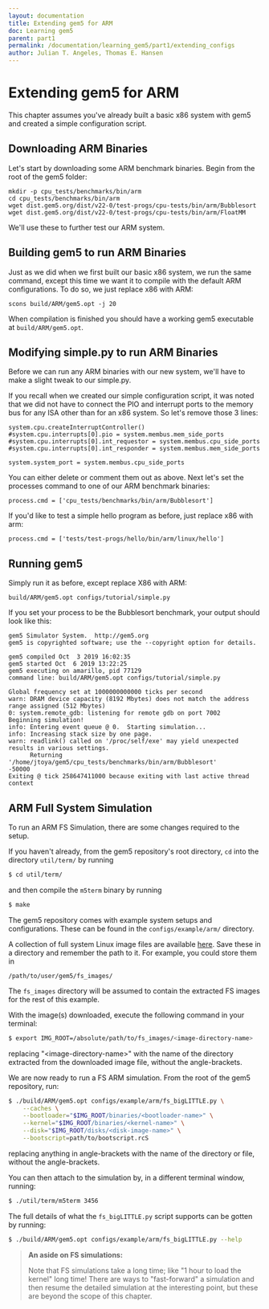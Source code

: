 ```yaml
---
layout: documentation
title: Extending gem5 for ARM
doc: Learning gem5
parent: part1
permalink: /documentation/learning_gem5/part1/extending_configs
author: Julian T. Angeles, Thomas E. Hansen
---
```


Extending gem5 for ARM
======================

This chapter assumes you've already built a basic x86 system with
gem5 and created a simple configuration script.

Downloading ARM Binaries
------------------------

Let's start by downloading some ARM benchmark binaries. Begin
from the root of the gem5 folder:

```
mkdir -p cpu_tests/benchmarks/bin/arm
cd cpu_tests/benchmarks/bin/arm
wget dist.gem5.org/dist/v22-0/test-progs/cpu-tests/bin/arm/Bubblesort
wget dist.gem5.org/dist/v22-0/test-progs/cpu-tests/bin/arm/FloatMM
```

We'll use these to further test our ARM system.

Building gem5 to run ARM Binaries
---------------------------------

Just as we did when we first built our basic x86 system, we run
the same command, except this time we want it to compile with the
default ARM configurations. To do so, we just replace x86 with ARM:  

```
scons build/ARM/gem5.opt -j 20
```

When compilation is finished you should have a working gem5 executable
at `build/ARM/gem5.opt`.

Modifying simple.py to run ARM Binaries
---------------------------------------

Before we can run any ARM binaries with our new system, we'll have
to make a slight tweak to our simple.py.

If you recall when we created our simple configuration script, it was
noted that we did not have to connect the PIO and interrupt ports to
the memory bus for any ISA other than for an x86 system. So let's
remove those 3 lines:

```
system.cpu.createInterruptController()
#system.cpu.interrupts[0].pio = system.membus.mem_side_ports
#system.cpu.interrupts[0].int_requestor = system.membus.cpu_side_ports
#system.cpu.interrupts[0].int_responder = system.membus.mem_side_ports

system.system_port = system.membus.cpu_side_ports
```

You can either delete or comment them out as above. Next let's set
the processes command to one of our ARM benchmark binaries:

```
process.cmd = ['cpu_tests/benchmarks/bin/arm/Bubblesort']
```

If you'd like to test a simple hello program as before, just
replace x86 with arm:

```
process.cmd = ['tests/test-progs/hello/bin/arm/linux/hello']
```

Running gem5
------------

Simply run it as before, except replace X86 with ARM:

```
build/ARM/gem5.opt configs/tutorial/simple.py
```

If you set your process to be the Bubblesort benchmark, your
output should look like this:

```
gem5 Simulator System.  http://gem5.org
gem5 is copyrighted software; use the --copyright option for details.

gem5 compiled Oct  3 2019 16:02:35
gem5 started Oct  6 2019 13:22:25
gem5 executing on amarillo, pid 77129
command line: build/ARM/gem5.opt configs/tutorial/simple.py

Global frequency set at 1000000000000 ticks per second
warn: DRAM device capacity (8192 Mbytes) does not match the address range assigned (512 Mbytes)
0: system.remote_gdb: listening for remote gdb on port 7002
Beginning simulation!
info: Entering event queue @ 0.  Starting simulation...
info: Increasing stack size by one page.
warn: readlink() called on '/proc/self/exe' may yield unexpected results in various settings.
      Returning '/home/jtoya/gem5/cpu_tests/benchmarks/bin/arm/Bubblesort'
-50000
Exiting @ tick 258647411000 because exiting with last active thread context
```

ARM Full System Simulation
--------------------------
To run an ARM FS Simulation, there are some changes required to the setup.

If you haven't already, from the gem5 repository's root directory, `cd` into
the directory `util/term/` by running

```bash
$ cd util/term/
```

and then compile the `m5term` binary by running

```bash
$ make
```

The gem5 repository comes with example system setups and configurations. These
can be found in the `configs/example/arm/` directory.

A collection of full system Linux image files are available
[here](https://www.gem5.org/documentation/general_docs/fullsystem/guest_binaries).
Save these in a directory and remember the path to it. For example, you could
store them in

```
/path/to/user/gem5/fs_images/
```

The `fs_images` directory will be assumed to contain the extracted FS images
for the rest of this example.

With the image(s) downloaded, execute the following command in your terminal:

```bash
$ export IMG_ROOT=/absolute/path/to/fs_images/<image-directory-name>
```

replacing "\<image-directory-name\>" with the name of the directory extracted
from the downloaded image file, without the angle-brackets.

We are now ready to run a FS ARM simulation. From the root of the gem5
repository, run:

```bash
$ ./build/ARM/gem5.opt configs/example/arm/fs_bigLITTLE.py \
    --caches \
    --bootloader="$IMG_ROOT/binaries/<bootloader-name>" \
    --kernel="$IMG_ROOT/binaries/<kernel-name>" \
    --disk="$IMG_ROOT/disks/<disk-image-name>" \
    --bootscript=path/to/bootscript.rcS
```

replacing anything in angle-brackets with the name of the directory or file,
without the angle-brackets.

You can then attach to the simulation by, in a different terminal window,
running:

```bash
$ ./util/term/m5term 3456
```

The full details of what the `fs_bigLITTLE.py` script supports can be gotten by
running:

```bash
$ ./build/ARM/gem5.opt configs/example/arm/fs_bigLITTLE.py --help
```

> **An aside on FS simulations:**
>
> Note that FS simulations take a long time; like "1 hour to load the kernel"
> long time! There are ways to "fast-forward" a simulation and then resume the
> detailed simulation at the interesting point, but these are beyond the scope
> of this chapter.

